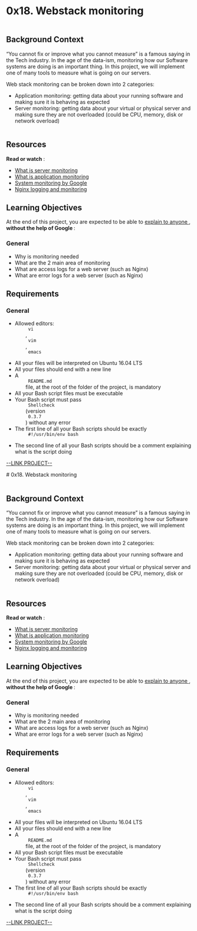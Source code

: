 # 0x18. Webstack monitoring

<html>
<div class="panel panel-default" id="project-description">
 <div class="panel-body">
  <p>
   <img alt="" src="https://s3.amazonaws.com/intranet-projects-files/holbertonschool-sysadmin_devops/281/hb3pAsO.png" style=""/>
  </p>
  <h2>
   Background Context
  </h2>
  <p>
   “You cannot fix or improve what you cannot measure” is a famous saying in the Tech industry. In the age of the data-ism, monitoring how our Software systems are doing is an important thing. In this project, we will implement one of many tools to measure what is going on our servers.
  </p>
  <p>
   Web stack monitoring can be broken down into 2 categories:
  </p>
  <ul>
   <li>
    Application monitoring: getting data about your running software and making sure it is behaving as expected
   </li>
   <li>
    Server monitoring: getting data about your virtual or physical server and making sure they are not overloaded (could be CPU, memory, disk or network overload)
   </li>
  </ul>
  <p>
   <img alt="" src="https://s3.amazonaws.com/intranet-projects-files/holbertonschool-sysadmin_devops/281/ktCXnhE.jpg" style=""/>
  </p>
  <h2>
   Resources
  </h2>
  <p>
   <strong>
    Read or watch
   </strong>
   :
  </p>
  <ul>
   <li>
    <a href="https://www.sumologic.com/glossary/server-monitoring/" target="_blank" title="What is server monitoring">
     What is server monitoring
    </a>
   </li>
   <li>
    <a href="https://en.wikipedia.org/wiki/Application_performance_management" target="_blank" title="What is application monitoring">
     What is application monitoring
    </a>
   </li>
   <li>
    <a href="https://landing.google.com/sre/book/chapters/monitoring-distributed-systems.html" target="_blank" title="System monitoring by Google">
     System monitoring by Google
    </a>
   </li>
   <li>
    <a href="https://docs.nginx.com/nginx/admin-guide/monitoring/logging/" target="_blank" title="Nginx logging and monitoring">
     Nginx logging and monitoring
    </a>
   </li>
  </ul>
  <h2>
   Learning Objectives
  </h2>
  <p>
   At the end of this project, you are expected to be able to
   <a href="https://fs.blog/feynman-learning-technique/" target="_blank" title="explain to anyone">
    explain to anyone
   </a>
   ,
   <strong>
    without the help of Google
   </strong>
   :
  </p>
  <h3>
   General
  </h3>
  <ul>
   <li>
    Why is monitoring needed
   </li>
   <li>
    What are the 2 main area of monitoring
   </li>
   <li>
    What are access logs for a web server (such as Nginx)
   </li>
   <li>
    What are error logs for a web server (such as Nginx)
   </li>
  </ul>
  <h2>
   Requirements
  </h2>
  <h3>
   General
  </h3>
  <ul>
   <li>
    Allowed editors:
    <code>
     vi
    </code>
    ,
    <code>
     vim
    </code>
    ,
    <code>
     emacs
    </code>
   </li>
   <li>
    All your files will be interpreted on Ubuntu 16.04 LTS
   </li>
   <li>
    All your files should end with a new line
   </li>
   <li>
    A
    <code>
     README.md
    </code>
    file, at the root of the folder of the project, is mandatory
   </li>
   <li>
    All your Bash script files must be executable
   </li>
   <li>
    Your Bash script must pass
    <code>
     Shellcheck
    </code>
    (version
    <code>
     0.3.7
    </code>
    ) without any error
   </li>
   <li>
    The first line of all your Bash scripts should be exactly
    <code>
     #!/usr/bin/env bash
    </code>
   </li>
   <li>
    The second line of all your Bash scripts should be a comment explaining what is the script doing
   </li>
  </ul>
 </div>
</div>

[--LINK PROJECT--](https://intranet.hbtn.io/projects/281)
</html># 0x18. Webstack monitoring

<html>
<div class="panel panel-default" id="project-description">
 <div class="panel-body">
  <p>
   <img alt="" src="https://s3.amazonaws.com/intranet-projects-files/holbertonschool-sysadmin_devops/281/hb3pAsO.png" style=""/>
  </p>
  <h2>
   Background Context
  </h2>
  <p>
   “You cannot fix or improve what you cannot measure” is a famous saying in the Tech industry. In the age of the data-ism, monitoring how our Software systems are doing is an important thing. In this project, we will implement one of many tools to measure what is going on our servers.
  </p>
  <p>
   Web stack monitoring can be broken down into 2 categories:
  </p>
  <ul>
   <li>
    Application monitoring: getting data about your running software and making sure it is behaving as expected
   </li>
   <li>
    Server monitoring: getting data about your virtual or physical server and making sure they are not overloaded (could be CPU, memory, disk or network overload)
   </li>
  </ul>
  <p>
   <img alt="" src="https://s3.amazonaws.com/intranet-projects-files/holbertonschool-sysadmin_devops/281/ktCXnhE.jpg" style=""/>
  </p>
  <h2>
   Resources
  </h2>
  <p>
   <strong>
    Read or watch
   </strong>
   :
  </p>
  <ul>
   <li>
    <a href="https://www.sumologic.com/glossary/server-monitoring/" target="_blank" title="What is server monitoring">
     What is server monitoring
    </a>
   </li>
   <li>
    <a href="https://en.wikipedia.org/wiki/Application_performance_management" target="_blank" title="What is application monitoring">
     What is application monitoring
    </a>
   </li>
   <li>
    <a href="https://landing.google.com/sre/book/chapters/monitoring-distributed-systems.html" target="_blank" title="System monitoring by Google">
     System monitoring by Google
    </a>
   </li>
   <li>
    <a href="https://docs.nginx.com/nginx/admin-guide/monitoring/logging/" target="_blank" title="Nginx logging and monitoring">
     Nginx logging and monitoring
    </a>
   </li>
  </ul>
  <h2>
   Learning Objectives
  </h2>
  <p>
   At the end of this project, you are expected to be able to
   <a href="https://fs.blog/feynman-learning-technique/" target="_blank" title="explain to anyone">
    explain to anyone
   </a>
   ,
   <strong>
    without the help of Google
   </strong>
   :
  </p>
  <h3>
   General
  </h3>
  <ul>
   <li>
    Why is monitoring needed
   </li>
   <li>
    What are the 2 main area of monitoring
   </li>
   <li>
    What are access logs for a web server (such as Nginx)
   </li>
   <li>
    What are error logs for a web server (such as Nginx)
   </li>
  </ul>
  <h2>
   Requirements
  </h2>
  <h3>
   General
  </h3>
  <ul>
   <li>
    Allowed editors:
    <code>
     vi
    </code>
    ,
    <code>
     vim
    </code>
    ,
    <code>
     emacs
    </code>
   </li>
   <li>
    All your files will be interpreted on Ubuntu 16.04 LTS
   </li>
   <li>
    All your files should end with a new line
   </li>
   <li>
    A
    <code>
     README.md
    </code>
    file, at the root of the folder of the project, is mandatory
   </li>
   <li>
    All your Bash script files must be executable
   </li>
   <li>
    Your Bash script must pass
    <code>
     Shellcheck
    </code>
    (version
    <code>
     0.3.7
    </code>
    ) without any error
   </li>
   <li>
    The first line of all your Bash scripts should be exactly
    <code>
     #!/usr/bin/env bash
    </code>
   </li>
   <li>
    The second line of all your Bash scripts should be a comment explaining what is the script doing
   </li>
  </ul>
 </div>
</div>

[--LINK PROJECT--](https://intranet.hbtn.io/projects/281)
</html>
